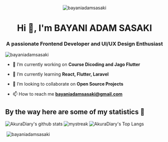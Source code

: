 <p align="center"> <img src="https://raw.githubusercontent.com/halfrost/halfrost/master/icons/header_.png" alt="bayaniadamsasaki" /> </p>
<h1 align="center">Hi 👋, I'm BAYANI ADAM SASAKI</h1>
<h3 align="center">A passionate Frontend Developer and UI/UX Design Enthusiast</h3>

<p align="left"> <img src="https://komarev.com/ghpvc/?username=bayaniadamsasaki&label=Profile%20views&color=0e75b6&style=flat" alt="bayaniadamsasaki" /> </p>

- 🔭 I’m currently working on **Course Dicoding and Jago Flutter**

- 🌱 I’m currently learning **React, Flutter, Laravel**

- 👯 I’m looking to collaborate on **Open Source Projects**

- 📫 How to reach me **bayaniadamsasaki@gmail.com**

</p>

## By the way here are some of my statistics 🚀
![AkuraDiary's github stats](https://github-readme-stats.vercel.app/api?username=bayaniadamsasaki&show_icons=true&theme=tokyonight)
<img src="https://github-readme-streak-stats.herokuapp.com/?user=bayaniadamsasaki&theme=tokyonight" alt="mystreak"/>
![AkuraDiary's Top Langs](https://github-readme-stats.vercel.app/api/top-langs/?username=bayaniadamsasaki&theme=tokyonight&layout=compact)


<p>&nbsp;<img align="center" src="https://github-readme-stats.vercel.app/api?username=bayaniadamsasaki&show_icons=true&locale=en" alt="bayaniadamsasaki" /></p>
